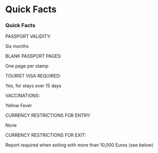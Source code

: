 # Quick Facts

### Quick Facts

PASSPORT VALIDITY:

Six months

BLANK PASSPORT PAGES:

One page per stamp

TOURIST VISA REQUIRED:

Yes, for stays over 15 days

VACCINATIONS:

Yellow Fever

CURRENCY RESTRICTIONS FOR ENTRY:

None

CURRENCY RESTRICTIONS FOR EXIT:

Report required when exiting with more than 10,000 Euros (see below)